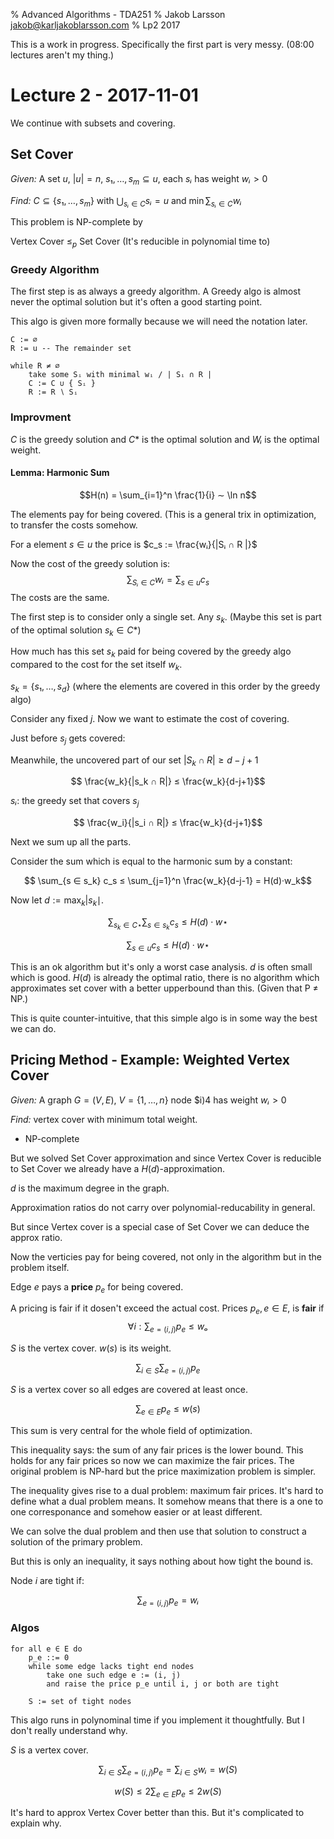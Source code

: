 % Advanced Algorithms - TDA251
% Jakob Larsson <jakob@karljakoblarsson.com>
% Lp2 2017

This is a work in progress. Specifically the first part is very
messy. (08:00 lectures aren't my thing.)

Lecture 2 - 2017-11-01
======================

We continue with subsets and covering.

Set Cover
---------

_Given:_
A set $u$,
$| u | = n$,
$s₁, …, s_m ⊆ u$,
each $sᵢ$ has weight $wᵢ > 0$

_Find:_
$C ⊆ \{s₁, …, s_m\}$
with $\bigcup_{sᵢ ∈ C} sᵢ = u$
and $\min \sum_{sᵢ ∈ C} wᵢ$


This problem is NP-complete by

Vertex Cover $≤_p$ Set Cover (It's reducible in polynomial time to)


### Greedy Algorithm ###

The first step is as always a greedy algorithm. A Greedy algo is
almost never the optimal solution but it's often a good starting point.

This algo is given more formally because we will need the notation
later.

```Pseudo
C := ∅
R := u -- The remainder set

while R ≠ ∅
	take some Sᵢ with minimal wᵢ / | Sᵢ ∩ R |
	C := C ∪ { Sᵢ }
	R := R ∖ Sᵢ

```


### Improvment ###

$C$ is the greedy solution and $C*$ is the optimal solution and $Wᵢ$
is the optimal weight.

#### Lemma: Harmonic Sum ####
$$H(n) = \sum_{i=1}^n \frac{1}{i} ∼ \ln n$$


The elements pay for being covered. (This is a general trix in
optimization, to transfer the costs somehow.

For a element $s ∈ u$ the price is $c_s := \frac{wᵢ}{|Sᵢ ∩ R |}$

Now the cost of the greedy solution is:
$$ \sum_{Sᵢ ∈ C} wᵢ = \sum_{s ∈ u} c_s$$
The costs are the same.

The first step is to consider only a single set. Any $s_k$. (Maybe
this set is part of the optimal solution $s_k ∈ C*$)

How much has this set $s_k$ paid for being covered by the greedy algo
compared to the cost for the set itself $w_k$.

$s_k = \{s₁, …, s_d\}$ (where the elements are covered in this order
by the greedy algo)

Consider any fixed $j$. Now we want to estimate the cost of covering.

Just before $s_j$ gets covered: 

Meanwhile, the uncovered part of our set $|S_k ∩ R| ≥ d-j+1$

$$ \frac{w_k}{|s_k ∩ R|} ≤ \frac{w_k}{d-j+1}$$

$sᵢ$: the greedy set that covers $s_j$

$$ \frac{w_i}{|s_i ∩ R|} ≤ \frac{w_k}{d-j+1}$$

Next we sum up all the parts.

Consider the sum which is equal to the harmonic sum by a constant:

$$ \sum_{s ∈ s_k} c_s ≤ \sum_{j=1}^n \frac{w_k}{d-j-1} = H(d)·w_k$$

Now let $d := \max_k | s_k ∣$.

$$ \sum_{s_k ∈ C⋆} \sum_{s ∈ s_k} c_s ≤ H(d)·w⋆ $$

$$ \sum_{s ∈ u} c_s ≤ H(d)·w⋆ $$

This is an ok algorithm but it's only a worst case analysis. $d$ is
often small which is good. $H(d)$ is already the optimal ratio, there
is no algorithm which approximates set cover with a better upperbound
than this. (Given that P ≠ NP.)

This is quite counter-intuitive, that this simple algo is in some way
the best we can do.

<!-- Break -->

Pricing Method - Example: Weighted Vertex Cover
-----------------------------------------------

_Given:_
A graph $G = (V, E)$, $V = \{1, …, n\}$
node $i)4 has weight $wᵢ > 0$

_Find:_ vertex cover with minimum total weight.

- NP-complete

But we solved Set Cover approximation and since Vertex Cover is reducible to
Set Cover we already have a $H(d)$-approximation.

$d$ is the maximum degree in the graph.

Approximation ratios do not carry over polynomial-reducability in general.

But since Vertex cover is a special case of Set Cover we can deduce
the approx ratio.

Now the verticies pay for being covered, not only in the algorithm but
in the problem itself.

Edge $e$ pays a __price__ $p_e$ for being covered.

A pricing is fair if it dosen't exceed the actual cost.
Prices $p_e, e∈ E$, is __fair__ if
$$∀i : \sum_{e = (i,j)} p_e ≤ wₒ$$

$S$ is the vertex cover.
$w(s)$ is its weight.

$$ \sum_{i ∈ S} \sum_{e = (i,j)} p_e $$

$S$ is a vertex cover so all edges are covered at least once.

$$ \sum_{e ∈ E} p_e ≤ w(s) $$

This sum is very central for the whole
field of optimization.

This inequality says: the sum of any fair prices is the lower
bound. This holds for any fair prices so now we can maximize the fair
prices. The original problem is NP-hard but the price maximization
problem is simpler.

The inequality gives rise to a dual problem: maximum fair prices. It's
hard to define what a dual problem means. It somehow means that there
is a one to one corresponance and somehow easier or at least different.

We can solve the dual problem and then use that solution to construct
a solution of the primary problem.

But this is only an inequality, it says nothing about how tight the
bound is.


Node $i$ are tight if:

$$ \sum_{e =(i,j)} p_e = wᵢ $$

### Algos ###

<!-- is or are -->
```Pseudo
for all e ∈ E do
	p_e ::= 0
	while some edge lacks tight end nodes
		take one such edge e := (i, j)
		and raise the price p_e until i, j or both are tight
	
	S := set of tight nodes
```

This algo runs in polynominal time if you implement it thoughtfully.
But I don't really understand why.

$S$ is a vertex cover.

$$ \sum_{i ∈ S} \sum_{e = (i,j)} p_e  = \sum_{i ∈ S} wᵢ = w(S)$$

$$ w(S) ≤ 2 \sum_{e ∈ E} p_e ≤ 2 w(S)$$

It's hard to approx Vertex Cover better than this. But it's
complicated to explain why.


